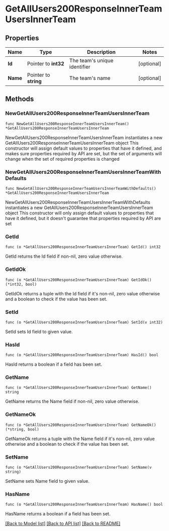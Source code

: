 # GetAllUsers200ResponseInnerTeamUsersInnerTeam

## Properties

Name | Type | Description | Notes
------------ | ------------- | ------------- | -------------
**Id** | Pointer to **int32** | The team&#39;s unique identifier | [optional] 
**Name** | Pointer to **string** | The team&#39;s name | [optional] 

## Methods

### NewGetAllUsers200ResponseInnerTeamUsersInnerTeam

`func NewGetAllUsers200ResponseInnerTeamUsersInnerTeam() *GetAllUsers200ResponseInnerTeamUsersInnerTeam`

NewGetAllUsers200ResponseInnerTeamUsersInnerTeam instantiates a new GetAllUsers200ResponseInnerTeamUsersInnerTeam object
This constructor will assign default values to properties that have it defined,
and makes sure properties required by API are set, but the set of arguments
will change when the set of required properties is changed

### NewGetAllUsers200ResponseInnerTeamUsersInnerTeamWithDefaults

`func NewGetAllUsers200ResponseInnerTeamUsersInnerTeamWithDefaults() *GetAllUsers200ResponseInnerTeamUsersInnerTeam`

NewGetAllUsers200ResponseInnerTeamUsersInnerTeamWithDefaults instantiates a new GetAllUsers200ResponseInnerTeamUsersInnerTeam object
This constructor will only assign default values to properties that have it defined,
but it doesn't guarantee that properties required by API are set

### GetId

`func (o *GetAllUsers200ResponseInnerTeamUsersInnerTeam) GetId() int32`

GetId returns the Id field if non-nil, zero value otherwise.

### GetIdOk

`func (o *GetAllUsers200ResponseInnerTeamUsersInnerTeam) GetIdOk() (*int32, bool)`

GetIdOk returns a tuple with the Id field if it's non-nil, zero value otherwise
and a boolean to check if the value has been set.

### SetId

`func (o *GetAllUsers200ResponseInnerTeamUsersInnerTeam) SetId(v int32)`

SetId sets Id field to given value.

### HasId

`func (o *GetAllUsers200ResponseInnerTeamUsersInnerTeam) HasId() bool`

HasId returns a boolean if a field has been set.

### GetName

`func (o *GetAllUsers200ResponseInnerTeamUsersInnerTeam) GetName() string`

GetName returns the Name field if non-nil, zero value otherwise.

### GetNameOk

`func (o *GetAllUsers200ResponseInnerTeamUsersInnerTeam) GetNameOk() (*string, bool)`

GetNameOk returns a tuple with the Name field if it's non-nil, zero value otherwise
and a boolean to check if the value has been set.

### SetName

`func (o *GetAllUsers200ResponseInnerTeamUsersInnerTeam) SetName(v string)`

SetName sets Name field to given value.

### HasName

`func (o *GetAllUsers200ResponseInnerTeamUsersInnerTeam) HasName() bool`

HasName returns a boolean if a field has been set.


[[Back to Model list]](../README.md#documentation-for-models) [[Back to API list]](../README.md#documentation-for-api-endpoints) [[Back to README]](../README.md)


